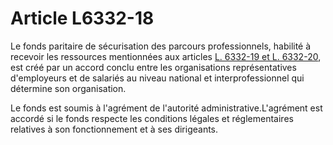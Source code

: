 # Article L6332-18

Le fonds paritaire de sécurisation des parcours professionnels, habilité à recevoir les ressources mentionnées aux articles [L. 6332-19 et L. 6332-20][1], est créé par un accord conclu entre les organisations représentatives d'employeurs et de salariés au niveau national et interprofessionnel qui détermine son organisation. 

Le fonds est soumis à l'agrément de l'autorité administrative.L'agrément est accordé si le fonds respecte les conditions légales et réglementaires relatives à son fonctionnement et à ses dirigeants.

 [1]: /affichCodeArticle.do?cidTexte=LEGITEXT000006072050&idArticle=LEGIARTI000006904361&dateTexte=&categorieLien=cid